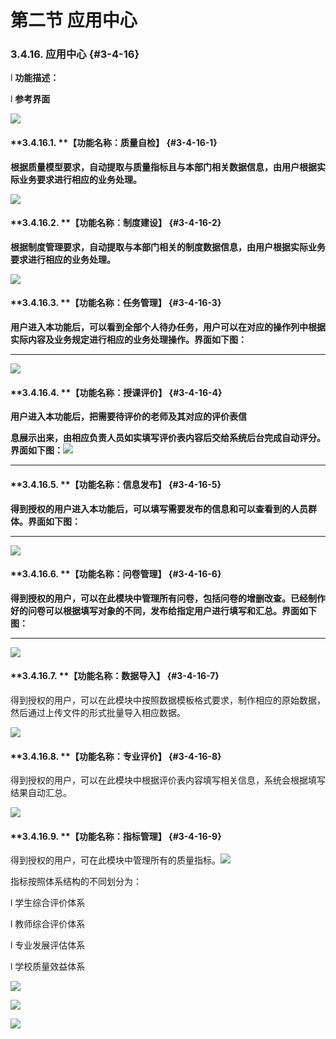 # 第二节 应用中心


### 3.4.16.   应用中心 {#3-4-16}

l  **功能描述：**

l  **参考界面**

![](/assets/image144.png)

#### **3.4.16.1.        ****【****功能名称：质量自检****】** {#3-4-16-1}

**根据质量模型要求，自动提取与质量指标且与本部门相关数据信息，由用户根据实际业务要求进行相应的业务处理。**

![](/assets/image145.jpg)

#### **3.4.16.2.        ****【****功能名称：制度建设****】** {#3-4-16-2}

**根据制度管理要求，自动提取与本部门相关的制度数据信息，由用户根据实际业务要求进行相应的业务处理。**

![](/assets/image146.jpg)

#### **3.4.16.3.        ****【****功能名称：任务管理****】** {#3-4-16-3}

**用户进入本功能后，可以看到全部个人待办任务，用户可以在对应的操作列中根据实际内容及业务规定进行相应的业务处理操作。界面如下图：**

** **

![](/assets/image147.jpg)

#### **3.4.16.4.        ****【****功能名称：授课评价****】** {#3-4-16-4}

**用户进入本功能后，把需要待评价的老师及其对应的评价表信**

**息展示出来，由相应负责人员如实填写评价表内容后交给系统后台完成自动评分。界面如下图：**![](/assets/image148.jpg)

** **

#### **3.4.16.5.        ****【****功能名称：信息发布****】** {#3-4-16-5}

**得到授权的用户进入本功能后，可以填写需要发布的信息和可以查看到的人员群体。界面如下图：**

** **

![](/assets/image149.jpg)

#### **3.4.16.6.        ****【****功能名称：问卷管理****】** {#3-4-16-6}

**得到授权的用户，可以在此模块中管理所有问卷，包括问卷的增删改查。已经制作好的问卷可以根据填写对象的不同，发布给指定用户进行填写和汇总。界面如下图：**

** **

![](/assets/image150.jpg)

#### **3.4.16.7.        ****【****功能名称：数据导入****】** {#3-4-16-7}

得到授权的用户，可以在此模块中按照数据模板格式要求，制作相应的原始数据，然后通过上传文件的形式批量导入相应数据。

![](/assets/image151.jpg)

#### **3.4.16.8.        ****【****功能名称：专业评价****】** {#3-4-16-8}

得到授权的用户，可以在此模块中根据评价表内容填写相关信息，系统会根据填写结果自动汇总。

![](/assets/image152.jpg)

#### **3.4.16.9.        ****【****功能名称：指标管理****】** {#3-4-16-9}

得到授权的用户，可在此模块中管理所有的质量指标。![](/assets/image153.jpg)

指标按照体系结构的不同划分为：

l  学生综合评价体系

l  教师综合评价体系

l  专业发展评估体系

l  学校质量效益体系

![](/assets/image154.jpg)

![](/assets/image155.jpg)

![](/assets/image156.jpg)